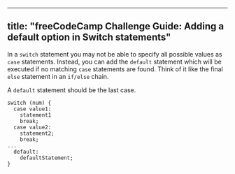 
---
title: "freeCodeCamp Challenge Guide: Adding a default option in Switch statements"
---

In a `switch` statement you may not be able to specify all possible values as `case` statements. Instead, you can add the `default` statement which will be executed if no matching `case` statements are found. Think of it like the final `else` statement in an `if/else` chain.

A `default` statement should be the last case.

    switch (num) {
      case value1:
        statement1
        break;
      case value2:
        statement2;
        break;
    ...
      default:
        defaultStatement;
    }
